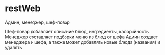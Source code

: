 # restWeb
Админ, менеджер, шеф-повар

Шеф-повар добавляет описание блюд, ингредиенты, калорийность
Менеджер составляет подборки меню из блюд от шефа
Админ создает менеджера и шефа, а также может добавлять новые блюда (названия) и удалять
